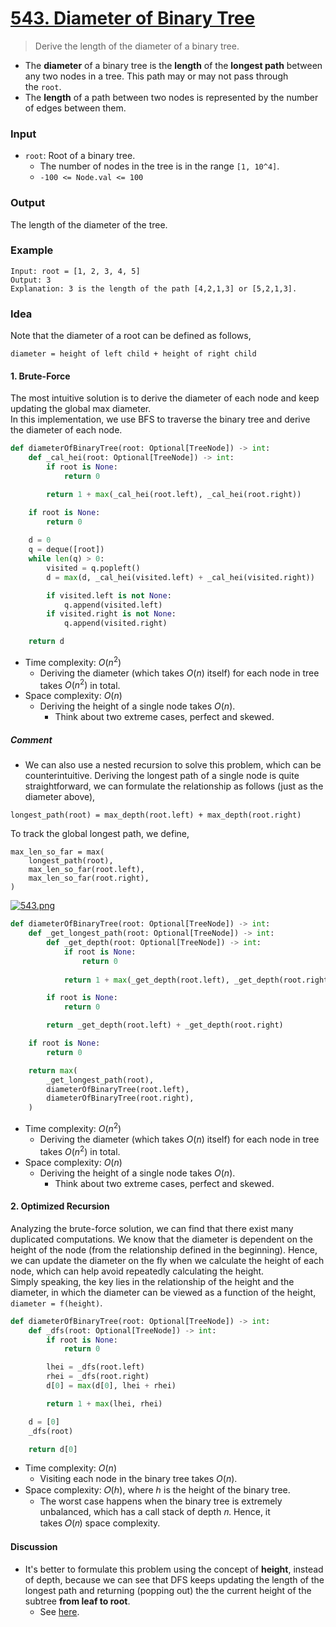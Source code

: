 # [543. Diameter of Binary Tree](https://leetcode.com/problems/diameter-of-binary-tree/)
> Derive the length of the diameter of a binary tree.
* The **diameter** of a binary tree is the **length** of the **longest path** between any two nodes in a tree. This path may or may not pass through the `root`.
* The **length** of a path between two nodes is represented by the number of edges between them.
### Input
* `root`: Root of a binary tree.
	* The number of nodes in the tree is in the range `[1, 10^4]`.
	* `-100 <= Node.val <= 100`
### Output
The length of the diameter of the tree.
### Example
```
Input: root = [1, 2, 3, 4, 5]
Output: 3
Explanation: 3 is the length of the path [4,2,1,3] or [5,2,1,3].
```
### Idea
Note that the diameter of a root can be defined as follows,
```
diameter = height of left child + height of right child
```
#### 1. Brute-Force
The most intuitive solution is to derive the diameter of each node and keep updating the global max diameter.<br>
In this implementation, we use BFS to traverse the binary tree and derive the diameter of each node.
```python
def diameterOfBinaryTree(root: Optional[TreeNode]) -> int:
    def _cal_hei(root: Optional[TreeNode]) -> int:
        if root is None:
            return 0

        return 1 + max(_cal_hei(root.left), _cal_hei(root.right))

    if root is None:
        return 0
    
    d = 0
    q = deque([root])
    while len(q) > 0:
        visited = q.popleft()
        d = max(d, _cal_hei(visited.left) + _cal_hei(visited.right))

        if visited.left is not None:
            q.append(visited.left)
        if visited.right is not None:
            q.append(visited.right)

    return d
```
* Time complexity: $O(n^2)$
	* Deriving the diameter (which takes $O(n)$ itself) for each node in tree takes $O(n^2)$ in total.
* Space complexity: $O(n)$
	* Deriving the height of a single node takes $O(n)$.
		* Think about two extreme cases, perfect and skewed.
##### Comment
* We can also use a nested recursion to solve this problem, which can be counterintuitive.
Deriving the longest path of a single node is quite straightforward, we can formulate the relationship as follows (just as the diameter above),
```
longest_path(root) = max_depth(root.left) + max_depth(root.right)
```
To track the global longest path, we define,
```
max_len_so_far = max(
	longest_path(root), 
	max_len_so_far(root.left),
	max_len_so_far(root.right),
)
```

[![543.png](https://i.postimg.cc/CMXj5vPq/543.png)](https://postimg.cc/z3wLPk1z)

```python
def diameterOfBinaryTree(root: Optional[TreeNode]) -> int:
    def _get_longest_path(root: Optional[TreeNode]) -> int:
        def _get_depth(root: Optional[TreeNode]) -> int:
            if root is None:
                return 0
            
            return 1 + max(_get_depth(root.left), _get_depth(root.right))

        if root is None:
            return 0

        return _get_depth(root.left) + _get_depth(root.right)

    if root is None:
        return 0

    return max(
        _get_longest_path(root),
        diameterOfBinaryTree(root.left),
        diameterOfBinaryTree(root.right),
    )
```
* Time complexity: $O(n^2)$
	* Deriving the diameter (which takes $O(n)$ itself) for each node in tree takes $O(n^2)$ in total.
* Space complexity: $O(n)$
	* Deriving the height of a single node takes $O(n)$.
		* Think about two extreme cases, perfect and skewed.
#### 2. Optimized Recursion
Analyzing the brute-force solution, we can find that there exist many duplicated computations. We know that the diameter is dependent on the height of the node (from the relationship defined in the beginning). Hence, we can update the diameter on the fly when we calculate the height of each node, which can help avoid repeatedly calculating the height.<br>
Simply speaking, the key lies in the relationship of the height and the diameter, in which the diameter can be viewed as a function of the height, `diameter = f(height)`.
```python
def diameterOfBinaryTree(root: Optional[TreeNode]) -> int:
    def _dfs(root: Optional[TreeNode]) -> int:
        if root is None:
            return 0

        lhei = _dfs(root.left)
        rhei = _dfs(root.right)
        d[0] = max(d[0], lhei + rhei)

        return 1 + max(lhei, rhei)

    d = [0]
    _dfs(root)

    return d[0]
```
* Time complexity: $O(n)$
	* Visiting each node in the binary tree takes $O(n)$.
* Space complexity: 𝑂(ℎ), where ℎ is the height of the binary tree.
    - The worst case happens when the binary tree is extremely unbalanced, which has a call stack of depth 𝑛. Hence, it takes 𝑂(𝑛) space complexity.
#### Discussion
* It's better to formulate this problem using the concept of **height**, instead of depth, because we can see that DFS keeps updating the length of the longest path and returning (popping out) the the current height of the subtree **from leaf to root**.
	* See [here](https://leetcode.com/problems/diameter-of-binary-tree/solutions/101145/simple-python/comments/591034).